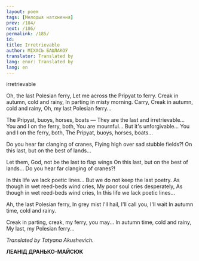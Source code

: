 ```yaml
---
layout: poem
tags: [Мелодыя натхнення]
prev: /184/
next: /186/
permalink: /185/
id: 
title: Irretrievable
author: МІХАСЬ БАШЛАКОЎ
translator: Translated by 
lang: enor: Translated by 
lang: en
---
```



 
irretrievable

Oh, the last Polesian ferry, Let me across the Pripyat to ferry. Creak in autumn, cold and rainy, In parting in misty morning. Carry, Creak in autumn, cold and rainy, Oh, my last Polesian ferry...

The Pripyat, buoys, horses, boats — They are the last and irretrievable... You and I on the ferry, both, You are mournful... But it's unforgivable... You and I on the ferry, both, The Pripyat, buoys, horses, boats...

Do you hear far clanging of cranes, Flying high over sad stubble fields?! On this last, but on the best of lands...

Let them, God, not be the last to flap wings On this last, but on the best of lands... Do you hear far clanging of cranes?!

In this life we lack poetic lines... But we do not keep the last poetry. As though in wet reed-beds wind cries, My poor soul cries desperately, As though in wet reed-beds wind cries, In this life we lack poetic lines...

Ah, the last Polesian ferry, In grey mist I'll hail, I'll call you, I'll wait In autumn time, cold and rainy.

Creak in parting, creak, my ferry, you may... In autumn time, cold and rainy, My last, my Polesian ferry...

_Translated_ _by Tatyana Akushevich._

**ЛЕАНІД ДРАНЬКО-МАЙСЮК**

###
